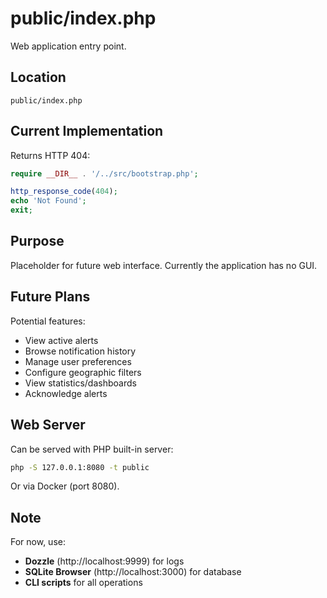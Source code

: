 # public/index.php

Web application entry point.

## Location
`public/index.php`

## Current Implementation
Returns HTTP 404:
```php
require __DIR__ . '/../src/bootstrap.php';

http_response_code(404);
echo 'Not Found';
exit;
```

## Purpose
Placeholder for future web interface. Currently the application has no GUI.

## Future Plans
Potential features:
- View active alerts
- Browse notification history
- Manage user preferences
- Configure geographic filters
- View statistics/dashboards
- Acknowledge alerts

## Web Server
Can be served with PHP built-in server:
```sh
php -S 127.0.0.1:8080 -t public
```

Or via Docker (port 8080).

## Note
For now, use:
- **Dozzle** (http://localhost:9999) for logs
- **SQLite Browser** (http://localhost:3000) for database
- **CLI scripts** for all operations
